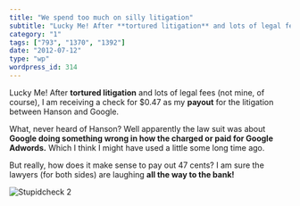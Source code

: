 ```yaml
---
title: "We spend too much on silly litigation"
subtitle: "Lucky Me! After **tortured litigation** and lots of legal fees (not mine, of course), I am receiving..."
category: "1"
tags: ["793", "1370", "1392"]
date: "2012-07-12"
type: "wp"
wordpress_id: 314
---
```

Lucky Me! After **tortured litigation** and lots of legal fees (not mine, of course), I am receiving a check for $0.47 as my **payout** for the litigation between Hanson and Google.

What, never heard of Hanson? Well apparently the law suit was about **Google doing something wrong in how the charged or paid for Google Adwords.** Which I think I might have used a little some long time ago.

But really, how does it make sense to pay out 47 cents? I am sure the lawyers (for both sides) are laughing **all the way to the bank!**

![Stupidcheck 2](https://i0.wp.com/salas.com/wp-content/uploads/2012/07/1d3b2-stupidcheck-2.png?resize=584%2C438&ssl=1)